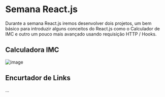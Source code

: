 # Semana React.js

Durante a semana React.js iremos desenvolver dois projetos, um bem básico para introduzir alguns conceitos do React.js como o Calculador de IMC e outro um pouco mais avançado usando requisição HTTP / Hooks.


## Calculadora IMC

![image](https://user-images.githubusercontent.com/69824782/152146598-5712686a-37b2-49b5-a8dc-96c26f042cd2.png)

## Encurtador de Links

...